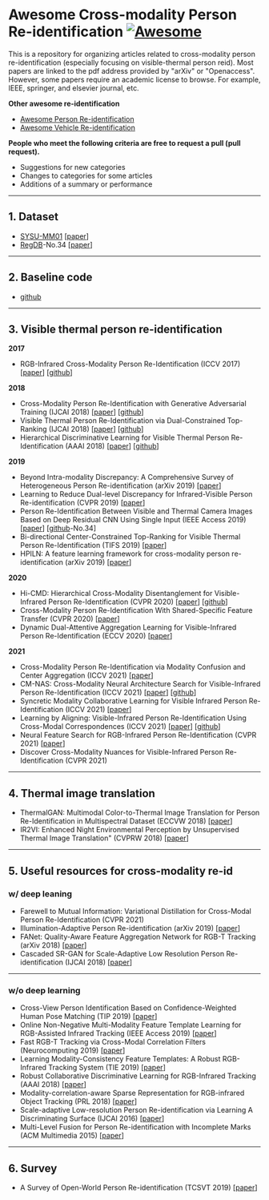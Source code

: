 # Awesome Cross-modality Person Re-identification [![Awesome](https://cdn.rawgit.com/sindresorhus/awesome/d7305f38d29fed78fa85652e3a63e154dd8e8829/media/badge.svg)](https://github.com/sindresorhus/awesome)

This is a repository for organizing articles related to cross-modality person re-identification (especially focusing on visible-thermal person reid). Most papers are linked to the pdf address provided by "arXiv" or "Openaccess". However, some papers require an academic license to browse. For example, IEEE, springer, and elsevier journal, etc.

**Other awesome re-identification**

- [Awesome Person Re-identification](https://github.com/bismex/Awesome-person-re-identification)
- [Awesome Vehicle Re-identification](https://github.com/bismex/Awesome-vehicle-re-identification)

**People who meet the following criteria are free to request a pull (pull request).**
- Suggestions for new categories
- Changes to categories for some articles
- Additions of a summary or performance

---

## 1. Dataset

- [SYSU-MM01](https://github.com/wuancong/SYSU-MM01) [[paper](https://kovenyu.com/papers/2017_ICCV_rgb.pdf)]
- [RegDB](http://dm.dgu.edu/link.html)-No.34 [[paper](https://www.mdpi.com/1424-8220/17/3/605)]

---

## 2. Baseline code

- [github](https://github.com/mangye16/Cross-Modal-Re-ID-baseline)

---


## 3. Visible thermal person re-identification

**2017**

- RGB-Infrared Cross-Modality Person Re-Identification (ICCV 2017) [[paper](https://kovenyu.com/papers/2017_ICCV_rgb.pdf)] [[github](https://github.com/InnovArul/rgb_IR_personreid)]

**2018**
- Cross-Modality Person Re-Identification with Generative Adversarial Training (IJCAI 2018) [[paper](https://www.ijcai.org/proceedings/2018/0094.pdf)] [[github](https://github.com/sshkhr/cmGAN)]
- Visible Thermal Person Re-Identification via Dual-Constrained Top-Ranking (IJCAI 2018) [[paper](https://www.ijcai.org/proceedings/2018/0152.pdf)] [[github](https://github.com/mangye16/Visible-Thermal-Person-Re-Identification)]
- Hierarchical Discriminative Learning for Visible Thermal Person Re-Identification (AAAI 2018) [[paper](https://aaai.org/ocs/index.php/AAAI/AAAI18/paper/view/16734/16350)] [[github](https://github.com/mangye16/Visible-Thermal-Person-Re-Identification)]

**2019**
- Beyond Intra-modality Discrepancy: A Comprehensive Survey of Heterogeneous Person Re-identification (arXiv 2019) [[paper](https://arxiv.org/pdf/1905.10048.pdf)]
- Learning to Reduce Dual-level Discrepancy for Infrared-Visible Person Re-identification (CVPR 2019) [[paper](http://openaccess.thecvf.com/content_CVPR_2019/papers/Wang_Learning_to_Reduce_Dual-Level_Discrepancy_for_Infrared-Visible_Person_Re-Identification_CVPR_2019_paper.pdf)]
- Person Re-Identification Between Visible and Thermal Camera Images Based on Deep Residual CNN Using Single Input (IEEE Access 2019) [[paper](https://ieeexplore.ieee.org/stamp/stamp.jsp?tp=&arnumber=8705321)] [[github](http://dm.dgu.edu/link.html)-No.34]
- Bi-directional Center-Constrained Top-Ranking for Visible Thermal Person Re-Identification (TIFS 2019) [[paper](https://ieeexplore.ieee.org/stamp/stamp.jsp?tp=&arnumber=8732420)]
- HPILN: A feature learning framework for cross-modality person re-identification (arXiv 2019) [[paper](https://arxiv.org/pdf/1906.03142.pdf)]

**2020**
- Hi-CMD: Hierarchical Cross-Modality Disentanglement for Visible-Infrared Person Re-Identification (CVPR 2020) [[paper](http://openaccess.thecvf.com/content_CVPR_2020/papers/Choi_Hi-CMD_Hierarchical_Cross-Modality_Disentanglement_for_Visible-Infrared_Person_Re-Identification_CVPR_2020_paper.pdf)] [[github](https://github.com/bismex/HiCMD)]
- Cross-Modality Person Re-Identification With Shared-Specific Feature Transfer (CVPR 2020) [[paper](https://arxiv.org/pdf/2002.12489.pdf)]
- Dynamic Dual-Attentive Aggregation Learning for Visible-Infrared Person Re-Identification (ECCV 2020) [[paper](https://www.ecva.net/papers/eccv_2020/papers_ECCV/papers/123620222.pdf)]

**2021**
- Cross-Modality Person Re-Identification via Modality Confusion and Center Aggregation (ICCV 2021) [[paper](https://openaccess.thecvf.com/content/ICCV2021/papers/Hao_Cross-Modality_Person_Re-Identification_via_Modality_Confusion_and_Center_Aggregation_ICCV_2021_paper.pdf)]
- CM-NAS: Cross-Modality Neural Architecture Search for Visible-Infrared Person Re-Identification (ICCV 2021) [[paper](https://openaccess.thecvf.com/content/ICCV2021/papers/Fu_CM-NAS_Cross-Modality_Neural_Architecture_Search_for_Visible-Infrared_Person_Re-Identification_ICCV_2021_paper.pdf)] [[github](https://github.com/JDAI-CV/CM-NAS)]
- Syncretic Modality Collaborative Learning for Visible Infrared Person Re-Identification (ICCV 2021) [[paper](https://openaccess.thecvf.com/content/ICCV2021/papers/Wei_Syncretic_Modality_Collaborative_Learning_for_Visible_Infrared_Person_Re-Identification_ICCV_2021_paper.pdf)]
- Learning by Aligning: Visible-Infrared Person Re-Identification Using Cross-Modal Correspondences (ICCV 2021) [[paper](https://openaccess.thecvf.com/content/ICCV2021/papers/Park_Learning_by_Aligning_Visible-Infrared_Person_Re-Identification_Using_Cross-Modal_Correspondences_ICCV_2021_paper.pdf)] [[github](https://cvlab.yonsei.ac.kr/projects/LbA/)]
- Neural Feature Search for RGB-Infrared Person Re-Identification (CVPR 2021) [[paper](https://arxiv.org/abs/2104.02366)]
- Discover Cross-Modality Nuances for Visible-Infrared Person Re-Identification (CVPR 2021) 

---

## 4. Thermal image translation
- ThermalGAN: Multimodal Color-to-Thermal Image Translation for Person Re-Identification in Multispectral Dataset (ECCVW 2018) [[paper](http://openaccess.thecvf.com/content_ECCVW_2018/papers/11134/Kniaz_ThermalGAN_Multimodal_Color-to-Thermal_Image_Translation_for_Person_Re-Identification_in_Multispectral_ECCVW_2018_paper.pdf)]
- IR2VI: Enhanced Night Environmental Perception by Unsupervised Thermal Image Translation" (CVPRW 2018) [[paper](http://openaccess.thecvf.com/content_cvpr_2018_workshops/papers/w21/Liu_IR2VI_Enhanced_Night_CVPR_2018_paper.pdf)]

--- 

## 5. Useful resources for cross-modality re-id
### w/ deep leaning

- Farewell to Mutual Information: Variational Distillation for Cross-Modal Person Re-Identification (CVPR 2021)
- Illumination-Adaptive Person Re-identification (arXiv 2019) [[paper](https://arxiv.org/pdf/1905.04525.pdf)]
- FANet: Quality-Aware Feature Aggregation Network for RGB-T Tracking (arXiv 2018) [[paper](https://arxiv.org/pdf/1811.09855.pdf)]
- Cascaded SR-GAN for Scale-Adaptive Low Resolution Person Re-identification (IJCAI 2018) [[paper](https://www.ijcai.org/proceedings/2018/0541.pdf)]

---

### w/o deep learning
- Cross-View Person Identification Based on Confidence-Weighted Human Pose Matching (TIP 2019) [[paper](https://ieeexplore.ieee.org/stamp/stamp.jsp?tp=&arnumber=8642932)]
- Online Non-Negative Multi-Modality Feature Template Learning for RGB-Assisted Infrared Tracking (IEEE Access 2019) [[paper](https://ieeexplore.ieee.org/stamp/stamp.jsp?tp=&arnumber=8713854)]
- Fast RGB-T Tracking via Cross-Modal Correlation Filters (Neurocomputing 2019) [[paper](https://reader.elsevier.com/reader/sd/pii/S0925231219300347?)]
- Learning Modality-Consistency Feature Templates: A Robust RGB-Infrared Tracking System (TIE 2019) [[paper](https://ieeexplore.ieee.org/stamp/stamp.jsp?tp=&arnumber=8643077)]
- Robust Collaborative Discriminative Learning for RGB-Infrared Tracking (AAAI 2018) [[paper](https://www.aaai.org/ocs/index.php/AAAI/AAAI18/paper/view/16878/16289)]
- Modality-correlation-aware Sparse Representation for RGB-infrared Object Tracking (PRL 2018) [[paper](https://reader.elsevier.com/reader/sd/pii/S0167865518307633?token=D9B1592900076E965F3E70F01626BCE62B5D334F6E4009E8044CEF4AB1ACA7246D2F9D31FC016D376F5C8EE8D0E9D955)]
- Scale-adaptive Low-resolution Person Re-identification via Learning A Discriminating Surface (IJCAI 2016) [[paper](https://pdfs.semanticscholar.org/6713/4d7bf637f7ac4e354bcb374d7c28c7740ab8.pdf)]
- Multi-Level Fusion for Person Re-identification with Incomplete Marks (ACM Multimedia 2015) [[paper](http://delivery.acm.org/10.1145/2810000/2806400/p1267-wang.pdf?ip=143.248.41.15&id=2806400&acc=ACTIVE%20SERVICE&key=0EC22F8658578FE1%2E7500FBAD1E9579D9%2E4D4702B0C3E38B35%2E4D4702B0C3E38B35&__acm__=1562655835_49403d6ab21f2786eee05d4dd9f8d9d2)]

---

## 6. Survey
- A Survey of Open-World Person Re-identification (TCSVT 2019) [[paper](https://ieeexplore.ieee.org/stamp/stamp.jsp?tp=&arnumber=8640834)]

